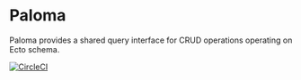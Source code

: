 # Paloma

Paloma provides a shared query interface for CRUD operations operating on Ecto schema.

[![CircleCI](https://circleci.com/gh/cairnmfg/paloma.svg?style=svg)](https://circleci.com/gh/cairnmfg/paloma)
